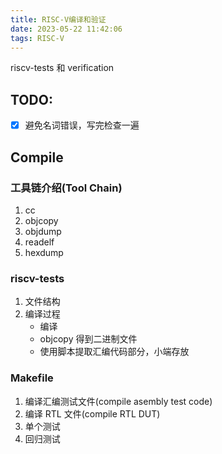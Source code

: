 ```yaml
---
title: RISC-V编译和验证
date: 2023-05-22 11:42:06
tags: RISC-V
---
```


riscv-tests 和 verification

<!--more-->

## TODO:

- [x] 避免名词错误，写完检查一遍

## Compile

### 工具链介绍(Tool Chain)

1. cc
2. objcopy
3. objdump
4. readelf
5. hexdump

### riscv-tests

1. 文件结构
2. 编译过程
   - 编译
   - objcopy 得到二进制文件
   - 使用脚本提取汇编代码部分，小端存放

### Makefile

1. 编译汇编测试文件(compile asembly test code)
2. 编译 RTL 文件(compile RTL DUT)
3. 单个测试
4. 回归测试
